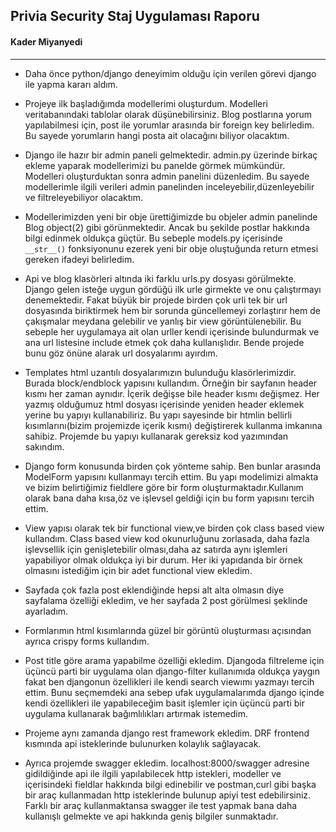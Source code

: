 ## Privia Security Staj Uygulaması Raporu
#### Kader Miyanyedi
---
* Daha önce python/django deneyimim olduğu için verilen görevi django ile yapma kararı aldım.

* Projeye ilk başladığımda modellerimi oluşturdum. Modelleri veritabanındaki tablolar olarak düşünebilirsiniz. Blog postlarına yorum yapılabilmesi için, post ile yorumlar arasında bir foreign key belirledim. Bu sayede yorumların hangi posta ait olacağını biliyor olacaktım.

* Django ile hazır bir admin paneli gelmektedir. admin.py üzerinde birkaç ekleme yaparak modellerimizi bu panelde görmek mümkündür. Modelleri oluşturduktan sonra admin panelini düzenledim. Bu sayede modellerimle ilgili verileri admin panelinden inceleyebilir,düzenleyebilir ve filtreleyebiliyor olacaktım.

* Modellerimizden yeni bir obje ürettiğimizde bu objeler admin panelinde Blog object(2) gibi görünmektedir. Ancak bu şekilde postlar hakkında bilgi edinmek oldukça güçtür. Bu sebeple models.py içerisinde ` __str__() ` fonksiyonunu ezerek yeni bir obje oluştuğunda return etmesi gereken ifadeyi belirledim.

* Api ve blog klasörleri altında iki farklu urls.py dosyası görülmekte. Django gelen isteğe uygun gördüğü ilk urle girmekte ve onu çalıştırmayı denemektedir. Fakat büyük bir projede birden çok urli tek bir url dosyasında biriktirmek hem bir sorunda güncellemeyi zorlaştırır hem de çakışmalar meydana gelebilir ve yanlış bir view görüntülenebilir. Bu sebeple her uygulamaya ait olan urller kendi içerisinde bulundurmak ve ana url listesine include etmek çok daha kullanışlıdır. Bende projede bunu göz önüne alarak url dosyalarımı ayırdım.

* Templates html uzantılı dosyalarımızın bulunduğu klasörlerimizdir. Burada block/endblock yapısını kullandım. Örneğin bir sayfanın header kısmı her zaman aynıdır. İçerik değişse bile header kısmı değişmez. Her yazmış olduğumuz html dosyası içerisinde yeniden header eklemek yerine bu yapıyı kullanabiliriz. Bu yapı sayesinde bir htmlin bellirli kısımlarını(bizim projemizde içerik kısmı) değiştirerek kullanma imkanına sahibiz. Projemde bu yapıyı kullanarak gereksiz kod yazımından sakındım.

* Django form konusunda birden çok yönteme sahip. Ben bunlar arasında ModelForm yapısını kullanmayı tercih ettim. Bu yapı modelimizi almakta ve bizim belirtiğimiz fieldlere göre bir form oluşturmaktadır.Kullanım olarak bana daha kısa,öz ve işlevsel geldiği için bu form yapısını tercih ettim.

* View yapısı olarak tek bir functional view,ve birden çok class based view kullandım. Class based view kod okunurluğunu zorlasada, daha fazla işlevsellik için genişletebilir olması,daha az satırda aynı işlemleri yapabiliyor olmak oldukça iyi bir durum. Her iki yapıdanda bir örnek olmasını istediğim için bir adet functional view ekledim.

* Sayfada çok fazla post eklendiğinde hepsi alt alta olmasın diye sayfalama özelliği ekledim, ve her sayfada 2 post görülmesi şeklinde ayarladım.

* Formlarımın html kısımlarında güzel bir görüntü oluşturması açısından ayrıca crispy forms kullandım.

* Post title göre arama yapabilme özelliği ekledim. Djangoda filtreleme için üçüncü parti bir uygulama olan django-filter kullanımıda oldukça yaygın fakat ben djangonun özellikleri ile kendi search viewımı yazmayı tercih ettim. Bunu seçmemdeki ana sebep ufak uygulamalarımda django içinde kendi özellikleri ile yapabileceğim basit işlemler için üçüncü parti bir uygulama kullanarak bağımlılıkları artırmak istemedim.

* Projeme aynı zamanda django rest framework ekledim. DRF frontend kısmında api isteklerinde bulunurken kolaylık sağlayacak.

* Ayrıca projemde swagger ekledim. localhost:8000/swagger adresine gidildiğinde api ile ilgili yapılabilecek http istekleri, modeller ve içerisindeki fieldlar hakkında bilgi edinebilir ve postman,curl gibi başka bir araç kullanmadan http isteklerinde bulunup apiyi test edebilirsiniz. Farklı bir araç kullanmaktansa swagger ile test yapmak bana daha kullanışlı gelmekte ve api hakkında geniş bilgiler sunmaktadır.